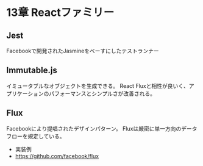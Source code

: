 # 13章 Reactファミリー

## Jest

Facebookで開発されたJasmineをべーすにしたテストランナー

## Immutable.js

イミュータブルなオブジェクトを生成できる。
React Fluxと相性が良いく、アプリケーションのパフォーマンスとシンプルさが改善される。

## Flux

Facebookにより提唱されたデザインパターン。
Fluxは厳密に単一方向のデータフローを規定している。

* 実装例
 * https://github.com/facebook/flux

